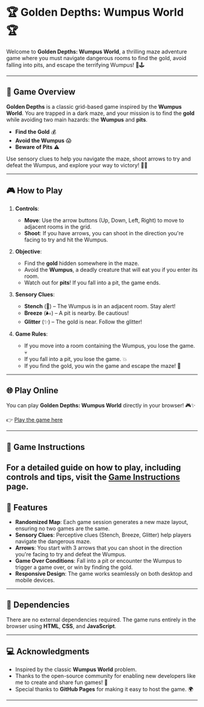 # 🏆 Golden Depths: Wumpus World 🏆

Welcome to **Golden Depths: Wumpus World**, a thrilling maze adventure game where you must navigate dangerous rooms to find the gold, avoid falling into pits, and escape the terrifying Wumpus! 🌟🕹️

---

## 📜 Game Overview

**Golden Depths** is a classic grid-based game inspired by the **Wumpus World**. You are trapped in a dark maze, and your mission is to find the **gold** while avoiding two main hazards: the **Wumpus** and **pits**.

- **Find the Gold** 💰
- **Avoid the Wumpus** 😱
- **Beware of Pits** ⚠️

Use sensory clues to help you navigate the maze, shoot arrows to try and defeat the Wumpus, and explore your way to victory! 🚪✨

---

## 🎮 How to Play

1. **Controls**:
   - **Move**: Use the arrow buttons (Up, Down, Left, Right) to move to adjacent rooms in the grid.
   - **Shoot**: If you have arrows, you can shoot in the direction you're facing to try and hit the Wumpus.

2. **Objective**:
   - Find the **gold** hidden somewhere in the maze.
   - Avoid the **Wumpus**, a deadly creature that will eat you if you enter its room.
   - Watch out for **pits**! If you fall into a pit, the game ends.

3. **Sensory Clues**:
   - **Stench** (🦠) – The Wumpus is in an adjacent room. Stay alert!
   - **Breeze** (🌬️) – A pit is nearby. Be cautious!
   - **Glitter** (✨) – The gold is near. Follow the glitter!

4. **Game Rules**:
   - If you move into a room containing the Wumpus, you lose the game. 💀
   - If you fall into a pit, you lose the game. 💥
   - If you find the gold, you win the game and escape the maze! 🏅

---

## 🌐 Play Online

You can play **Golden Depths: Wumpus World** directly in your browser! 🎮✨

👉 [Play the game here](https://tempestaethel.github.io/Golden-Depths/)

---
## 📖 Game Instructions

For a detailed guide on how to play, including controls and tips, visit the [Game Instructions](https://tempestaethel.github.io/Golden-Depths/info.html) page.
---

## 🔧 Features

- **Randomized Map**: Each game session generates a new maze layout, ensuring no two games are the same.
- **Sensory Clues**: Perceptive clues (Stench, Breeze, Glitter) help players navigate the dangerous maze.
- **Arrows**: You start with 3 arrows that you can shoot in the direction you're facing to try and defeat the Wumpus.
- **Game Over Conditions**: Fall into a pit or encounter the Wumpus to trigger a game over, or win by finding the gold.
- **Responsive Design**: The game works seamlessly on both desktop and mobile devices.

---

## 🧩 Dependencies

There are no external dependencies required. The game runs entirely in the browser using **HTML**, **CSS**, and **JavaScript**.

---

## 💻 Acknowledgments

- Inspired by the classic **Wumpus World** problem.
- Thanks to the open-source community for enabling new developers like me to create and share fun games! 🙌
- Special thanks to **GitHub Pages** for making it easy to host the game. 🌍

---
